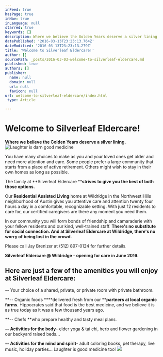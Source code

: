 ```yaml
---
inFeed: true
hasPage: true
inNav: true
inLanguage: null
starred: true
keywords: []
description: Where we believe the Golden Years deserve a silver lining.
datePublished: '2016-03-13T23:23:13.764Z'
dateModified: '2016-03-13T23:23:13.279Z'
title: 'Welcome to Silverleaf Eldercare!'
author: []
sourcePath: _posts/2016-03-03-welcome-to-silverleaf-eldercare.md
published: true
authors: []
publisher:
  name: null
  domain: null
  url: null
  favicon: null
url: welcome-to-silverleaf-eldercare/index.html
_type: Article

---
```

# Welcome to Silverleaf Eldercare!

**Where we believe the Golden Years deserve a silver lining.**
![Laughter is darn good medicine](https://s3-us-west-2.amazonaws.com/the-grid-img/p/48f4ed46a2ca901cb5880a562da1bdd3b69f10c7.jpg)

You have many choices to make as you and your loved ones get older and need more attention and care. Some people prefer a large community that starts from a place of active retirement. Others might wish to stay in their own homes as long as possible. 

The family at **Silverleaf Eldercare ****strives to give you the best of both those options.**

Our **Residential Assisted Living** home at Wildridge in the Northwest Hills neighborhood of Austin gives you attentive care and attention twenty four hours a day in a comfortable, recognizable setting. With just 12 residents to care for, our certified caregivers are there any moment you need them. 

In our community you will form bonds of friendship and camaraderie with your fellow residents and our kind, well-trained staff. **There's no substitute for social connection. And at Silverleaf Eldercare at Wildridge, there's no worry of being lost in the crowd.**

Please call Jay Brenizer at (512) 897-0124 for further details. 

**Silverleaf Eldercare @ Wildridge - opening for care in June 2016\.**

## Here are just a few of the amenities you will enjoy at Silverleaf Eldercare:

-- Your choice of a shared, private, or private room with private bathroom.

**-- Organic foods ****delivered fresh from our ****partners at local organic farms**. Hippocrates said that food is the best medicine, and we believe it is as true today as it was a few thousand years ago. 

**-- Chefs **who prepare healthy and tasty meal plans.

**-- Activities for the body**- elder yoga & tai chi, herb and flower gardening in our backyard raised beds...

**-- Activities for the mind and spirit**- adult coloring books, pet therapy, live music, holiday parties... Laughter is good medicine too!
![](https://s3-us-west-2.amazonaws.com/the-grid-img/p/e5658015a5a0099c9d33cc0c55c4ebe61fad8857.jpg)